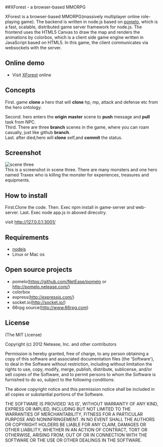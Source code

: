 ##XForest -  a browser-based MMORPG

XForest is a browser-based MMORPG(massively multiplayer online role-playing game). 
The backend is written in node.js based on [pomelo](https://github.com/NetEase/pomelo/wiki/Introduction-to-pomelo),
which is a fast, scalable, distributed game server framework for node.js. The frontend uses the HTML5 Canvas to draw 
the map and renders the animations by colorbox, which is a client side game engine written in JavaScript based on HTML5.
In this game, the client communicates via websockets with the server. 

## Online demo

 * Visit [XForest](http://www.appme.net) online


## Concepts 

First.  game <b>clone</b> a hero that will <b>clone</b> hp, mp, attack and defense etc from the hero ontology.<br/>

Second. hero enters the <b>origin</b> <b>master</b> scene to <b>push</b> message and <b>pull</b> task from NPC.<br/>
Third.  There are three <b>branch</b> scenes in the game, where you can roam casually, just like github <b>branch</b>.<br/>
Last. after died,hero will <b>clone</b> self,and <b>commit</b> the status.<br/>


## Screenshot

![scene three](http://pomelo.netease.com/image/demo4.png)<br/>
This is a screenshot in scene three. There are many monsters and one hero named Traxex who is killing the monster for experiences, treasures and equipments.


## How to install
First.Clone the code.
Then. Exec npm install in game-server and web-server.
Last. Exec node app.js in aboved direcotry.

visit http://127.0.0.1:3001/

## Requirements

* [nodejs](http://nodejs.org/)
* Linux or Mac os

## Open source projects

* pomelo(https://github.com/NetEase/pomelo  or  http://pomelo.netease.com/)
* colorbox
* express(http://expressjs.com/)
* socket.io(http://socket.io/)
* 66rpg source(http://www.66rpg.com)
 

## License

(The MIT License)

Copyright (c) 2012 Netease, Inc. and other contributors

Permission is hereby granted, free of charge, to any person obtaining
a copy of this software and associated documentation files (the
'Software'), to deal in the Software without restriction, including
without limitation the rights to use, copy, modify, merge, publish,
distribute, sublicense, and/or sell copies of the Software, and to
permit persons to whom the Software is furnished to do so, subject to
the following conditions:

The above copyright notice and this permission notice shall be
included in all copies or substantial portions of the Software.

THE SOFTWARE IS PROVIDED 'AS IS', WITHOUT WARRANTY OF ANY KIND,
EXPRESS OR IMPLIED, INCLUDING BUT NOT LIMITED TO THE WARRANTIES OF
MERCHANTABILITY, FITNESS FOR A PARTICULAR PURPOSE AND NONINFRINGEMENT.
IN NO EVENT SHALL THE AUTHORS OR COPYRIGHT HOLDERS BE LIABLE FOR ANY
CLAIM, DAMAGES OR OTHER LIABILITY, WHETHER IN AN ACTION OF CONTRACT,
TORT OR OTHERWISE, ARISING FROM, OUT OF OR IN CONNECTION WITH THE
SOFTWARE OR THE USE OR OTHER DEALINGS IN THE SOFTWARE.

